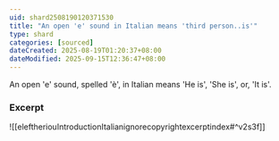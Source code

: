 ```yaml
---
uid: shard2508190120371530
title: "An open 'e' sound in Italian means 'third person..is'"
type: shard
categories: [sourced]
dateCreated: 2025-08-19T01:20:37+08:00
dateModified: 2025-09-15T12:36:47+08:00
---
```

An open 'e' sound, spelled 'è', in Italian means 'He is', 'She is', or, 'It is'.

### Excerpt
![[eleftheriouIntroductionItalianignorecopyrightexcerptindex#^v2s3f]]
